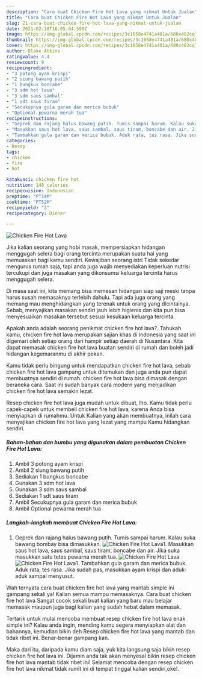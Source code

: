 ```yaml
---
description: "Cara buat Chicken Fire Hot Lava yang nikmat Untuk Jualan"
title: "Cara buat Chicken Fire Hot Lava yang nikmat Untuk Jualan"
slug: 21-cara-buat-chicken-fire-hot-lava-yang-nikmat-untuk-jualan
date: 2021-02-18T16:05:04.598Z
image: https://img-global.cpcdn.com/recipes/3c1058e4741a401a/680x482cq70/chicken-fire-hot-lava-foto-resep-utama.jpg
thumbnail: https://img-global.cpcdn.com/recipes/3c1058e4741a401a/680x482cq70/chicken-fire-hot-lava-foto-resep-utama.jpg
cover: https://img-global.cpcdn.com/recipes/3c1058e4741a401a/680x482cq70/chicken-fire-hot-lava-foto-resep-utama.jpg
author: Blake Atkins
ratingvalue: 4.4
reviewcount: 9
recipeingredient:
- "3 potong ayam krispi"
- "2 siung bawang putih"
- "1 bungkus boncabe"
- "3 sdm hot lava"
- "3 sdm saus sambal"
- "1 sdt saus tiram"
- "Secukupnya gula garam dan merica bubuk"
- "Optional pewarna merah tua"
recipeinstructions:
- "Geprek dan rajang halus bawang putih. Tumis sampai harum. Kalau suka bawang bombay bisa dimasukkan."
- "Masukkan saus hot lava, saus sambal, saus tiram, boncabe dan air. Jika suka masukkan satu tetes pewarna merah tua."
- "Tambahkan gula garam dan merica bubuk. Aduk rata, tes rasa. Jika sudah pas, masukkan ayam krispi dan aduk-aduk sampai menyusut."
categories:
- Resep
tags:
- chicken
- fire
- hot

katakunci: chicken fire hot 
nutrition: 148 calories
recipecuisine: Indonesian
preptime: "PT14M"
cooktime: "PT52M"
recipeyield: "3"
recipecategory: Dinner

---
```



![Chicken Fire Hot Lava](https://img-global.cpcdn.com/recipes/3c1058e4741a401a/680x482cq70/chicken-fire-hot-lava-foto-resep-utama.jpg)

Jika kalian seorang yang hobi masak, mempersiapkan hidangan menggugah selera bagi orang tercinta merupakan suatu hal yang memuaskan bagi kamu sendiri. Kewajiban seorang istri Tidak sekedar mengurus rumah saja, tapi anda juga wajib menyediakan keperluan nutrisi tercukupi dan juga masakan yang dikonsumsi keluarga tercinta harus menggugah selera.

Di masa  saat ini, kita memang bisa memesan hidangan siap saji meski tanpa harus susah memasaknya terlebih dahulu. Tapi ada juga orang yang memang mau menghidangkan yang terenak untuk orang yang dicintainya. Sebab, menyajikan masakan sendiri jauh lebih higienis dan kita pun bisa menyesuaikan masakan tersebut sesuai kesukaan keluarga tercinta. 



Apakah anda adalah seorang penikmat chicken fire hot lava?. Tahukah kamu, chicken fire hot lava merupakan sajian khas di Indonesia yang saat ini digemari oleh setiap orang dari hampir setiap daerah di Nusantara. Kita dapat memasak chicken fire hot lava buatan sendiri di rumah dan boleh jadi hidangan kegemaranmu di akhir pekan.

Kamu tidak perlu bingung untuk mendapatkan chicken fire hot lava, sebab chicken fire hot lava gampang untuk ditemukan dan juga anda pun dapat membuatnya sendiri di rumah. chicken fire hot lava bisa dimasak dengan beraneka cara. Saat ini sudah banyak cara modern yang menjadikan chicken fire hot lava semakin lezat.

Resep chicken fire hot lava juga mudah untuk dibuat, lho. Kamu tidak perlu capek-capek untuk membeli chicken fire hot lava, karena Anda bisa menyiapkan di rumahmu. Untuk Kalian yang akan membuatnya, inilah cara menyajikan chicken fire hot lava yang lezat yang mampu Kamu hidangkan sendiri.

<!--inarticleads1-->

##### Bahan-bahan dan bumbu yang digunakan dalam pembuatan Chicken Fire Hot Lava:

1. Ambil 3 potong ayam krispi
1. Ambil 2 siung bawang putih
1. Sediakan 1 bungkus boncabe
1. Gunakan 3 sdm hot lava
1. Gunakan 3 sdm saus sambal
1. Sediakan 1 sdt saus tiram
1. Ambil Secukupnya gula garam dan merica bubuk
1. Ambil Optional pewarna merah tua




<!--inarticleads2-->

##### Langkah-langkah membuat Chicken Fire Hot Lava:

1. Geprek dan rajang halus bawang putih. Tumis sampai harum. Kalau suka bawang bombay bisa dimasukkan.
<img src="https://img-global.cpcdn.com/steps/501fa856f3427633/160x128cq70/chicken-fire-hot-lava-langkah-memasak-1-foto.jpg" alt="Chicken Fire Hot Lava">1. Masukkan saus hot lava, saus sambal, saus tiram, boncabe dan air. Jika suka masukkan satu tetes pewarna merah tua.
<img src="https://img-global.cpcdn.com/steps/b577bd6975b040bf/160x128cq70/chicken-fire-hot-lava-langkah-memasak-2-foto.jpg" alt="Chicken Fire Hot Lava"><img src="https://img-global.cpcdn.com/steps/3916144ce303d745/160x128cq70/chicken-fire-hot-lava-langkah-memasak-2-foto.jpg" alt="Chicken Fire Hot Lava">1. Tambahkan gula garam dan merica bubuk. Aduk rata, tes rasa. Jika sudah pas, masukkan ayam krispi dan aduk-aduk sampai menyusut.




Wah ternyata cara buat chicken fire hot lava yang mantab simple ini gampang sekali ya! Kalian semua mampu memasaknya. Cara buat chicken fire hot lava Sangat cocok sekali buat kalian yang baru mau belajar memasak maupun juga bagi kalian yang sudah hebat dalam memasak.

Tertarik untuk mulai mencoba membuat resep chicken fire hot lava enak simple ini? Kalau anda ingin, mending kamu segera menyiapkan alat dan bahannya, kemudian bikin deh Resep chicken fire hot lava yang mantab dan tidak ribet ini. Benar-benar gampang kan. 

Maka dari itu, daripada kamu diam saja, yuk kita langsung saja bikin resep chicken fire hot lava ini. Dijamin anda tak akan menyesal bikin resep chicken fire hot lava mantab tidak ribet ini! Selamat mencoba dengan resep chicken fire hot lava nikmat tidak rumit ini di tempat tinggal kalian sendiri,oke!.

